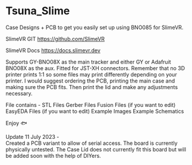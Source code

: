 # Tsuna_Slime
Case Designs + PCB to get you easily set up using BNO085 for SlimeVR.

SlimeVR GIT https://github.com/SlimeVR

SlimeVR Docs https://docs.slimevr.dev

Supports GY-BNO08X as the main tracker and either GY or Adafruit BNO08X as the aux. Fitted for JST-XH connectors.
Remember that no 3D printer prints 1:1 so some files may print differently depending on your printer. I would suggest ordering the PCB, printing the main case and making sure the PCB fits. Then print the lid and make any adjustments necessary.

File contains -
STL Files
Gerber Files
Fusion Files (if you want to edit)
EasyEDA Files (if you want to edit)
Example Images
Example Schematics

Enjoy 🐟

Update 11 July 2023 - \
Created a PCB variant to allow of serial access.
The board is currently physically untested.
The Case Lid does not currently fit this board but will be added soon with the help of DIYers.
